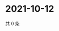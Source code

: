 # 2021-10-12

共 0 条

<!-- BEGIN WEIBO -->
<!-- 最后更新时间 Tue Oct 12 2021 02:00:43 GMT+0800 (China Standard Time) -->

<!-- END WEIBO -->
